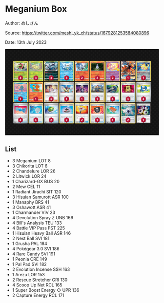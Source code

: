 # Meganium Box

Author: めしさん

Source: <https://twitter.com/meshi_yk_ch/status/1679281253584080896>

Date: 13th July 2023

![decklist](../../images/PAL/Meganium%20Box/1-%20Meganium%20Box.png)

## List

* 3 Meganium LOT 8
* 3 Chikorita LOT 6
* 2 Chandelure LOR 26
* 2 Litwick LOR 24
* 1 Charizard-GX BUS 20
* 2 Mew CEL 11
* 1 Radiant Jirachi SIT 120
* 3 Hisuian Samurott ASR 100
* 1 Manaphy BRS 41
* 3 Oshawott ASR 41
* 1 Charmander VIV 23
* 4 Devolution Spray Z UNB 166
* 4 Bill's Analysis TEU 133
* 4 Battle VIP Pass FST 225
* 1 Hisuian Heavy Ball ASR 146
* 2 Nest Ball SVI 181
* 1 Grusha PAL 184
* 4 Pokégear 3.0 SVI 186
* 4 Rare Candy SVI 191
* 1 Peonia CRE 149
* 1 Pal Pad SVI 182
* 2 Evolution Incense SSH 163
* 1 Arezu LOR 153
* 2 Rescue Stretcher GRI 130
* 4 Scoop Up Net RCL 165
* 1 Super Boost Energy ◇ UPR 136
* 2 Capture Energy RCL 171
